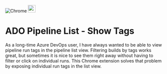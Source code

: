 ![Chrome](https://icons.iconarchive.com/icons/xenatt/the-circle/24/App-Chrome-icon.png) <img src="https://chrome-stats.com/logo-1280.svg" alt=extension width=24> 
# ADO Pipeline List - Show Tags

As a long-time Azure DevOps user, I have always wanted to be able to view pipeline run tags in the pipeline list view. Filtering builds by tags works great, but sometimes it is nice to see them right away without having to filter or click on individual runs. This Chrome extension solves that problem by exposing individual run tags in the list view. 